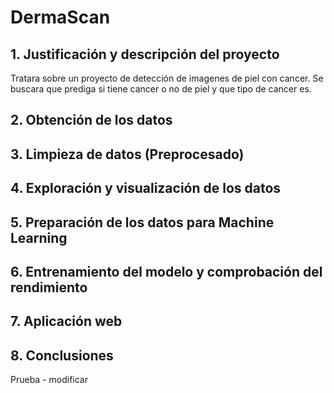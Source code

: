 # DermaScan
## 1. Justificación y descripción del proyecto
Tratara sobre un proyecto de detección de imagenes de piel con cancer.
Se buscara que prediga si tiene cancer o no de piel y que tipo de cancer es.
## 2. Obtención de los datos
## 3. Limpieza de datos (Preprocesado)
## 4. Exploración y visualización de los datos
## 5. Preparación de los datos para Machine Learning
## 6. Entrenamiento del modelo y comprobación del rendimiento
## 7. Aplicación web
## 8. Conclusiones
Prueba - modificar
